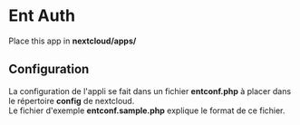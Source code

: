 <!--
SPDX-FileCopyrightText: Thomas Jaisson <thomas.jaisson@ac-paris.fr>
SPDX-License-Identifier: CC0-1.0
-->

# Ent Auth
Place this app in **nextcloud/apps/**

## Configuration
La configuration de l'appli se fait dans un fichier **entconf.php** à placer
dans le répertoire **config** de nextcloud.  
Le fichier d'exemple **entconf.sample.php** explique le format de ce fichier.